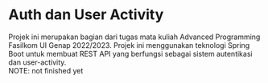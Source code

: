 # Auth dan User Activity

Projek ini merupakan bagian dari tugas mata kuliah Advanced Programming Fasilkom UI Genap 2022/2023. Projek ini menggunakan teknologi Spring Boot untuk membuat REST API yang berfungsi sebagai sistem autentikasi dan user-activity.<br>
NOTE: not finished yet
